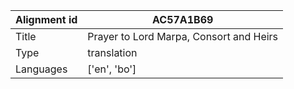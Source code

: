 |Alignment id | AC57A1B69
| --- | --- 
|Title | Prayer to Lord Marpa, Consort and Heirs 
|Type | translation
|Languages | ['en', 'bo']